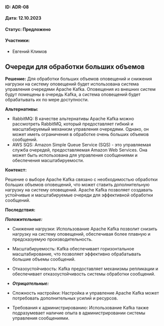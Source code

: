#### ID: ADR-08

#### Дата: 12.10.2023

#### Статус: Предложено

#### Участники:
* Евгений Климов

## Очереди для обработки больших объемов

**Решение:** Для обработки больших объемов оповещений и снижения нагрузки на систему оповещений будет использована система управления очередями Apache Kafka. Оповещения из внешних систем будут помещены в очередь Kafka, а система оповещений будет обрабатывать их по мере доступности.

**Альтернативы:**
- RabbitMQ: В качестве альтернативы Apache Kafka можно рассмотреть RabbitMQ, который предоставляет гибкий и масштабируемый механизм управления очередями. Однако, он может иметь ограничения в обработке очень больших объемов сообщений.
- AWS SQS: Amazon Simple Queue Service (SQS) - это управляемая служба очередей, предоставляемая Amazon Web Services. Она может быть использована для управления сообщениями и обеспечения масштабируемости.

**Контекст:**

Решение о выборе Apache Kafka связано с необходимостью обработки больших объемов оповещений, что может ставить дополнительную нагрузку на систему оповещений. Apache Kafka позволяет создавать устойчивые и масштабируемые очереди для эффективной обработки сообщений.

**Последствия:**

***Положительные:***
- Снижение нагрузки: Использование Apache Kafka позволит снизить нагрузку на систему оповещений, обеспечивая более плавную и предсказуемую производительность.
- Масштабируемость: Kafka обеспечивает горизонтальное масштабирование, что позволяет эффективно обрабатывать большие объемы сообщений.
- Отказоустойчивость: Kafka предоставляет механизмы репликации и обеспечивает отказоустойчивость системы обработки сообщений.

- ***Отрицательные:***
- Сложность настройки: Настройка и управление Apache Kafka может потребовать дополнительных усилий и ресурсов.
- Требования к администрированию: Использование Kafka также подразумевает наличие опыта в администрировании системы управления сообщениями.
